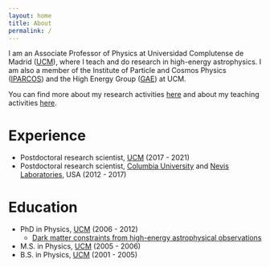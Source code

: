 ```yaml
---
layout: home
title: About
permalink: /
---
```


I am an Associate Professor of Physics at Universidad Complutense de Madrid ([UCM](https://www.ucm.es)), where I teach and do research in high-energy astrophysics. I am also a member of the Institute of Particle and Cosmos Physics ([IPARCOS](https://www.ucm.es/iparcos/)) and the High Energy Group ([GAE](https://gaeweb.hst.ucm.es/)) at UCM.

You can find more about my research activities [here](/research/) and about my teaching activities [here](/teaching/).

# Experience

* Postdoctoral research scientist, [UCM](https://www.ucm.es/) (2017 - 2021)
* Postdoctoral research scientist, [Columbia University](https://www.columbia.edu/) and [Nevis Laboratories](https://www.nevis.columbia.edu/), USA (2012 - 2017)

# Education

* PhD in Physics, [UCM](https://www.ucm.es) (2006 - 2012)
  * [Dark matter constraints from high-energy astrophysical observations](http://sagan.gae.ucm.es/~nieto/files/DNieto_thesis.pdf)
* M.S. in Physics, [UCM](https://www.ucm.es) (2005 - 2006)
* B.S. in Physics, [UCM](https://www.ucm.es) (2001 - 2005)